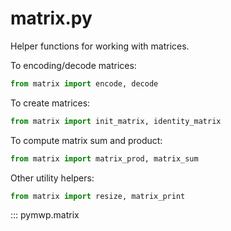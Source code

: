 # matrix.py

Helper functions for working with matrices.

To encoding/decode matrices:

```python
from matrix import encode, decode
```

To create matrices:

```python
from matrix import init_matrix, identity_matrix
```

To compute matrix sum and product:

```python
from matrix import matrix_prod, matrix_sum
```

Other utility helpers:

```python
from matrix import resize, matrix_print
```


::: pymwp.matrix